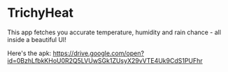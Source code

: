 # TrichyHeat

This app fetches you accurate temperature, humidity and rain chance - all inside a beautiful UI!

Here's the apk:
https://drive.google.com/open?id=0BzhLfbkKHoU0R2Q5LVUwSGk1ZUsyX29vVTE4Uk9CdS1PUFhr
